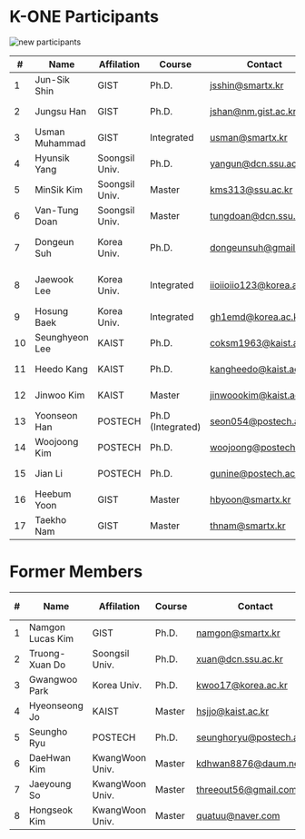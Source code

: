 # K-ONE Participants


![new participants](https://github.com/K-OpenNet/Main/blob/master/images/K-ONE_Participants_New.png)


\# | Name      | Affilation | Course | Contact | Developed S/W | Period
----|----------|------------|--------|---------|---------------|-------
1| Jun-Sik Shin | GIST | Ph.D. | jsshin@smartx.kr  | [OpenStack-OvN](https://github.com/K-OpenNet/OpenStack-OvN) | 15.06-Current
2| Jungsu Han | GIST | Ph.D. | jshan@nm.gist.ac.kr | [OpenStack-MultiView](https://github.com/K-OpenNet/OpenStack-MultiView) | 15.06-Current
3| Usman Muhammad | GIST | Integrated | usman@smartx.kr |  [OpenStack-MultiView](https://github.com/K-OpenNet/OpenStack-MultiView) | 16.06-Current
4| Hyunsik Yang | Soongsil Univ. | Ph.D.| yangun@dcn.ssu.ac.kr |[OPNFV-HealthMon](https://github.com/K-OpenNet/OPNFV-HealthMon) [OPNFV-portscanning](https://github.com/K-OpenNet/OPNFV-portscanning)| 15.06-Current 
5| MinSik Kim | Soongsil Univ. | Master | kms313@ssu.ac.kr | [OPNFV-Cluster](https://github.com/K-OpenNet/OPNFV-Cluster) [OPNFV-StateMon](https://github.com/K-OpenNet/OPNFV-StateMon)| 15.06-Current 
6| Van-Tung Doan | Soongsil Univ. | Master | tungdoan@dcn.ssu.ac.kr | [OPNFV-Alarm](https://github.com/K-OpenNet/OPNFV-Alarm) | 16.06-Current 
7| Dongeun Suh | Korea Univ. | Ph.D. | dongeunsuh@gmail.com | [ODL-OPNFV-LoadPathAwareSFscheduler(API)](https://github.com/K-OpenNet/ODL-OPNFV-LoadPathAwareSFschedulerAPI) [OPNFV-ODL-IFG](https://github.com/K-OpenNet/OPNFV-ODL-IFG) | 15.06-Current 
8| Jaewook Lee | Korea Univ. | Integrated | iioiioiio123@korea.ac.kr | [ODL-OPNFV-LoadPathAwareSFscheduler(TEST)](https://github.com/K-OpenNet/ODL-OPNFV-LoadPathAwareSFschedulerTest) [OPNFV-ODL-IFG](https://github.com/K-OpenNet/OPNFV-ODL-IFG) | 15.06-Current 
9| Hosung Baek| Korea Univ. | Integrated | gh1emd@korea.ac.kr | [OPNFV-ODL-IFG](https://github.com/K-OpenNet/OPNFV-ODL-IFG) | 15.06-Current 
10| Seunghyeon Lee | KAIST | Ph.D. |coksm1963@kaist.ac.kr | [ONOS-ApSM](https://github.com/K-OpenNet/ONOS-ApSM) | 15.06-Current 
11| Heedo Kang | KAIST | Ph.D. |kangheedo@kaist.ac.kr | [ONOS-SSM](https://github.com/K-OpenNet/ONOS-SSM) | 16.01-Current 
12| Jinwoo Kim | KAIST | Master |jinwoookim@kaist.ac.kr | [ONOS-SMoV](https://github.com/K-OpenNet/ONOS-SMoV) | 15.06-Current 
13| Yoonseon Han | POSTECH | Ph.D (Integrated)| seon054@postech.ac.kr | [ONOS-LISP(MGMT Plane)](https://github.com/K-OpenNet/ONOS-LISP-Management-Plane)| 15.06-Current 
14| Woojoong Kim | POSTECH | Ph.D. |woojoong@postech.ac.kr | [ONOS-MAS-Man](https://github.com/K-OpenNet/ONOS-MAS-Man) |15.06-Current 
15| Jian Li | POSTECH | Ph.D. |gunine@postech.ac.kr | [ONOS-LISP(Control Plane)](https://github.com/K-OpenNet/ONOS-LISP-Control-Plane) | 16.06-Current 
16| Heebum Yoon | GIST | Master | hbyoon@smartx.kr | [ONOS-IoTCon](https://github.com/K-OpenNet/ONOS-IoTCon) | 16.06-Current 
17| Taekho Nam | GIST | Master| thnam@smartx.kr | [ONOS-IoTCon](https://github.com/K-OpenNet/ONOS-IoTCon) | 16.06-Current


# Former Members
\# | Name      | Affilation | Course | Contact | Developed S/W | Period
----|----------|------------|--------|---------|---------------|-------
1| Namgon Lucas Kim | GIST | Ph.D. | namgon@smartx.kr | [OpenStack-Mesos](https://github.com/K-OpenNet/OpenStack-Mesos) | 15.06-16.06
2| Truong-Xuan Do | Soongsil Univ. | Ph.D. | xuan@dcn.ssu.ac.kr | [OPNFV-Cluster](https://github.com/K-OpenNet/OPNFV-Cluster) | 15.06-16.06
3| Gwangwoo Park | Korea Univ. | Ph.D. | kwoo17@korea.ac.kr | - | 15.06-15.11 
4| Hyeonseong Jo | KAIST | Master | hsjjo@kaist.ac.kr | - | 15.06-15.11
5| Seungho Ryu | POSTECH | Ph.D. | seunghoryu@postech.ac.kr | [ONOS-LISP](https://github.com/K-OpenNet/ONOS-LISP) | 15.06-16.06
6| DaeHwan Kim | KwangWoon Univ. | Master | kdhwan8876@daum.net | [ONOS-IoTCon](https://github.com/K-OpenNet/ONOS-IoTCon) |15.06-16.02 
7| Jaeyoung So | KwangWoon Univ. | Master | threeout56@gmail.com | [ONOS-IoTCon](https://github.com/K-OpenNet/ONOS-IoTCon) |15.06-16.06 
8| Hongseok Kim | KwangWoon Univ. | Master | quatuu@naver.com |[ONOS-IoTPro](https://github.com/K-OpenNet/ONOS-IoTPro) |15.06-16.06



